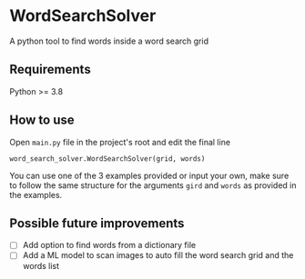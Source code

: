 # WordSearchSolver

A python tool to find words inside a word search grid
## Requirements 

Python >= 3.8
## How to use

Open `main.py` file in the project's root and edit the final line
```
word_search_solver.WordSearchSolver(grid, words)
```

You can use one of the 3 examples provided or input your own, make sure to follow the same structure for the arguments `gird` and `words` as provided in the examples.

## Possible future improvements

- [ ] Add option to find words from a dictionary file
- [ ] Add a ML model to scan images to auto fill the word search grid and the words list
